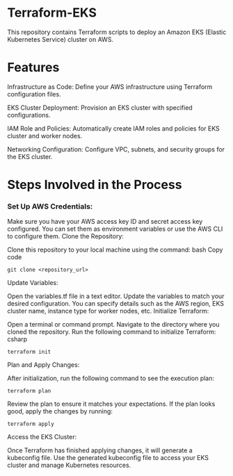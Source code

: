 # Terraform-EKS
This repository contains Terraform scripts to deploy an Amazon EKS (Elastic Kubernetes Service) cluster on AWS. 
# Features
Infrastructure as Code: Define your AWS infrastructure using Terraform configuration files.

EKS Cluster Deployment: Provision an EKS cluster with specified configurations.

IAM Role and Policies: Automatically create IAM roles and policies for EKS cluster and worker nodes.

Networking Configuration: Configure VPC, subnets, and security groups for the EKS cluster.

# Steps Involved in the Process

### Set Up AWS Credentials:

Make sure you have your AWS access key ID and secret access key configured. You can set them as environment variables or use the AWS CLI to configure them.
Clone the Repository:

Clone this repository to your local machine using the command:
bash
Copy code
```
git clone <repository_url>
```
Update Variables:

Open the variables.tf file in a text editor.
Update the variables to match your desired configuration. You can specify details such as the AWS region, EKS cluster name, instance type for worker nodes, etc.
Initialize Terraform:

Open a terminal or command prompt.
Navigate to the directory where you cloned the repository.
Run the following command to initialize Terraform:
csharp
```
terraform init
```
Plan and Apply Changes:

After initialization, run the following command to see the execution plan:
```
terraform plan
```

Review the plan to ensure it matches your expectations.
If the plan looks good, apply the changes by running:
```
terraform apply
```
Access the EKS Cluster:

Once Terraform has finished applying changes, it will generate a kubeconfig file.
Use the generated kubeconfig file to access your EKS cluster and manage Kubernetes resources.
